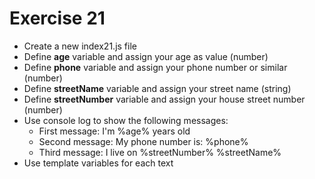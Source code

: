 # Exercise 21

* Create a new index21.js file
* Define **age** variable and assign your age as value (number)
* Define **phone** variable and assign your phone number or similar (number)
* Define **streetName** variable and assign your street name (string)
* Define **streetNumber** variable and assign your house street number (number)
* Use console log to show the following messages:
  * First message: I'm %age% years old
  * Second message: My phone number is: %phone%
  * Third message: I live on %streetNumber% %streetName%
* Use template variables for each text